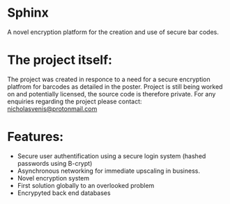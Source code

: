 # Sphinx
A novel encryption platform for the creation and use of secure bar codes.

# The project itself:
The project was created in responce to a need for a secure encryption platfrom for barcodes as detailed in the poster. Project is still being worked on and potentially licensed, the source code is therefore private.
For any enquiries regarding the project please contact: nicholasvenis@protonmail.com

# Features:
- Secure user authentification using a secure login system (hashed passwords using B-crypt)
- Asynchronous networking for immediate upscaling in business.
- Novel encryption system 
- First solution globally to an overlooked problem
- Encrypyted back end databases

